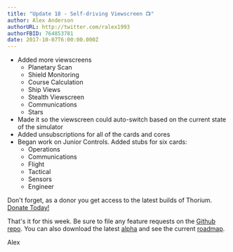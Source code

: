 ```yaml
---
title: "Update 18 - Self-driving Viewscreen 📺"
author: Alex Anderson
authorURL: http://twitter.com/ralex1993
authorFBID: 764853781
date: 2017-10-07T6:00:00.000Z
---
```

- Added more viewscreens
  - Planetary Scan
  - Shield Monitoring
  - Course Calculation
  - Ship Views
  - Stealth Viewscreen
  - Communications
  - Stars
- Made it so the viewscreen could auto-switch based on the current state of the simulator
- Added unsubscriptions for all of the cards and cores
- Began work on Junior Controls. Added stubs for six cards:
  - Operations
  - Communications
  - Flight
  - Tactical
  - Sensors
  - Engineer

Don't forget, as a donor you get access to the latest builds of Thorium. [Donate Today!](/en/donate)

That's it for this week. Be sure to file any feature requests on the [Github repo](https://github.com/Thorium-Sim/thorium/issues). You can also download the latest [alpha](https://github.com/Thorium-Sim/thorium/releases) and see the current [roadmap](https://github.com/Thorium-Sim/thorium/projects/2).

Alex
